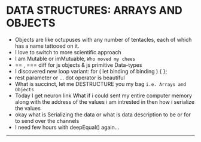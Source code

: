 # DATA STRUCTURES: ARRAYS AND OBJECTS

- Objects are like octupuses with any number of tentacles, each of which has a name tattooed on it.
- I love to switch to more scientific approach
- I am Mutable or imMutuable, ``` Who moved my chees ```
- == , === diff for js objects & js primitive Data-types
- I discovered new loop variant: for ( let binding of binding ) { };
- rest parameter or ... dot operator is beautiful
- What is succinct, let me DESTRUCTURE you my bag ``` i.e. Arrays and Objects ```
- Today I get neuron link What if i could sent my entire computer memory along with the address of the values i am intrested in then how i serialize the values
- okay what is Serializing the data or what is data description to be or for to send over the channels
- I need few hours with deepEqual() again...
___

